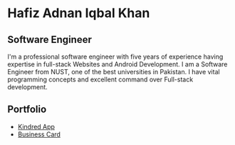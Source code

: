 # Hafiz Adnan Iqbal Khan
## Software Engineer

I'm a professional software engineer with five years of experience having expertise in full-stack Websites and Android Development. I am a Software Engineer from NUST, one of the best universities in Pakistan. I have vital programming concepts and excellent command over Full-stack development.

## Portfolio

- [Kindred App](KindredApp/Readme.md)
- [Business Card](BusinessCardWebsite/Readme.md)